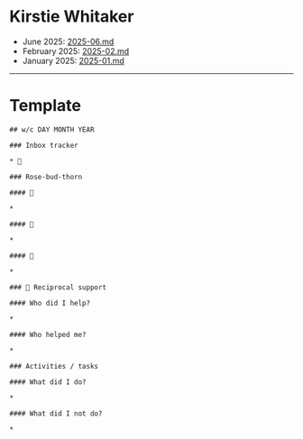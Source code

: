 # Kirstie Whitaker

* June 2025: [2025-06.md](./2026-06.md)
* February 2025: [2025-02.md](./2025-02.md)
* January 2025: [2025-01.md](./2025-01.md)

---

# Template

```
## w/c DAY MONTH YEAR

### Inbox tracker

* 💌 

### Rose-bud-thorn

#### 🌹

* 

#### 🌱

* 

#### 🌵 
  
* 

### 🤝 Reciprocal support

#### Who did I help?

* 

#### Who helped me?

* 

### Activities / tasks

#### What did I do?

* 

#### What did I not do?

* 
```
